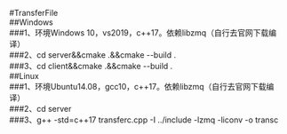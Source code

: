 #TransferFile<br>
##Windows<br>
###1、环境Windows 10，vs2019，c++17。依赖libzmq（自行去官网下载编译）<br>
###2、cd server&&cmake .&&cmake --build .<br>
###3、cd client&&cmake .&&cmake --build .<br>
##Linux<br>
###1、环境Ubuntu14.08，gcc10，c++17。依赖libzmq（自行去官网下载编译）<br>
###2、cd server<br>
###3、g++ -std=c++17 transferc.cpp -I ../include -lzmq -liconv -o transc <br>
